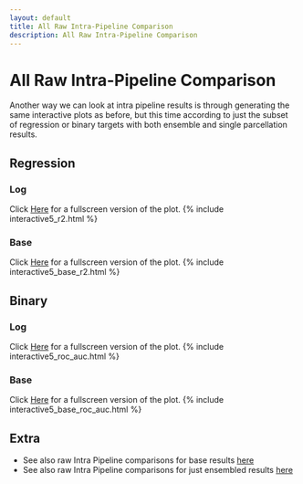 ```yaml
---
layout: default
title: All Raw Intra-Pipeline Comparison
description: All Raw Intra-Pipeline Comparison
---
```


# All Raw Intra-Pipeline Comparison

Another way we can look at intra pipeline results is through generating the same interactive plots as before, but this time according
to just the subset of regression or binary targets with both ensemble and single parcellation results.

## Regression

### Log

Click [Here](./interactive5_r2.html) for a fullscreen version of the plot.
{% include interactive5_r2.html %}

### Base

Click [Here](./interactive5_base_r2.html) for a fullscreen version of the plot.
{% include interactive5_base_r2.html %}

## Binary

### Log

Click [Here](./interactive5_roc_auc.html) for a fullscreen version of the plot.
{% include interactive5_roc_auc.html %}

### Base

Click [Here](./interactive5_base_roc_auc.html) for a fullscreen version of the plot.
{% include interactive5_base_roc_auc.html %}

## Extra

- See also raw Intra Pipeline comparisons for base results [here](./by_pipeline_raw.html)
- See also raw Intra Pipeline comparisons for just ensembled results [here](./ensemble_by_pipeline_raw.html)